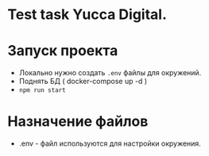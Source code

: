 # Test task  Yucca Digital.


# Запуск проекта

- Локально нужно создать `.env` файлы для окружений.
- Поднять БД ( docker-compose up -d )
- `npm run start` 

# Назначение файлов

- .env - файл используются для настройки окружения.
